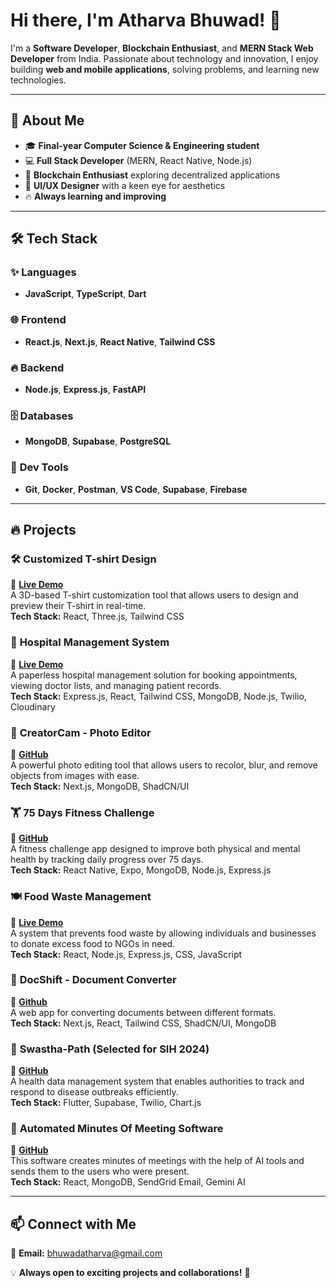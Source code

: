 # Hi there, I'm **Atharva Bhuwad!** 👋  

I'm a **Software Developer**, **Blockchain Enthusiast**, and **MERN Stack Web Developer** from India. Passionate about technology and innovation, I enjoy building **web and mobile applications**, solving problems, and learning new technologies.  

---

## 🚀 About Me  

- 🎓 **Final-year Computer Science & Engineering student**  
- 💻 **Full Stack Developer** (MERN, React Native, Node.js)  
- 🔗 **Blockchain Enthusiast** exploring decentralized applications  
- 🎨 **UI/UX Designer** with a keen eye for aesthetics  
- 🔥 **Always learning and improving**  

---

## 🛠️ Tech Stack  

### ✨ **Languages**  
- **JavaScript**, **TypeScript**, **Dart**  

### 🌐 **Frontend**  
- **React.js**, **Next.js**, **React Native**, **Tailwind CSS**  

### 🔥 **Backend**  
- **Node.js**, **Express.js**, **FastAPI**  

### 🗄️ **Databases**  
- **MongoDB**, **Supabase**, **PostgreSQL**  

### 🔧 **Dev Tools**  
- **Git**, **Docker**, **Postman**, **VS Code**, **Supabase**, **Firebase**  

---

## 🔥 Projects  

### 🛠 **Customized T-shirt Design**  
🔗 **[Live Demo](https://customized-tshirt-orza.vercel.app/)**  
A 3D-based T-shirt customization tool that allows users to design and preview their T-shirt in real-time.  
**Tech Stack:** React, Three.js, Tailwind CSS  

### 🏥 **Hospital Management System**  
🔗 **[Live Demo](https://hospital-management-service-tna8-7v9c4tqtw.vercel.app/)**  
A paperless hospital management solution for booking appointments, viewing doctor lists, and managing patient records.  
**Tech Stack:** Express.js, React, Tailwind CSS, MongoDB, Node.js, Twilio, Cloudinary  

### 🎨 **CreatorCam - Photo Editor**  
🔗 **[GitHub](https://github.com/bhuwadatharva/creator)**  
A powerful photo editing tool that allows users to recolor, blur, and remove objects from images with ease.  
**Tech Stack:** Next.js, MongoDB, ShadCN/UI  

### 🏋️ **75 Days Fitness Challenge**  
🔗 **[GitHub](https://github.com/bhuwadatharva/Fitness)**  
A fitness challenge app designed to improve both physical and mental health by tracking daily progress over 75 days.  
**Tech Stack:** React Native, Expo, MongoDB, Node.js, Express.js  

### 🍽 **Food Waste Management**  
🔗 **[Live Demo](https://food-waste-3kix-irarfpkfg-bhuwadatharvas-projects.vercel.app/)**  
A system that prevents food waste by allowing individuals and businesses to donate excess food to NGOs in need.  
**Tech Stack:** React, Node.js, Express.js, CSS, JavaScript  

### 📄 **DocShift - Document Converter**  
🔗 **[Github](https://github.com/bhuwadatharva/Convert)**  
A web app for converting documents between different formats.  
**Tech Stack:** Next.js, React, Tailwind CSS, ShadCN/UI, MongoDB  

### 🏥 **Swastha-Path (Selected for SIH 2024)**  
🔗 **[GitHub](https://github.com/bhuwadatharva/)**  
A health data management system that enables authorities to track and respond to disease outbreaks efficiently.  
**Tech Stack:** Flutter, Supabase, Twilio, Chart.js  

### 📝 **Automated Minutes Of Meeting Software**  
🔗 **[GitHub](https://github.com/bhuwadatharva/MOM)**  
This software creates minutes of meetings with the help of AI tools and sends them to the users who were present.  
**Tech Stack:** React, MongoDB, SendGrid Email, Gemini AI  

---

## 📫 Connect with Me  

🔹 **Email:** [bhuwadatharva@gmail.com](mailto:bhuwadatharva@gmail.com)  

💡 **Always open to exciting projects and collaborations!** 🚀

